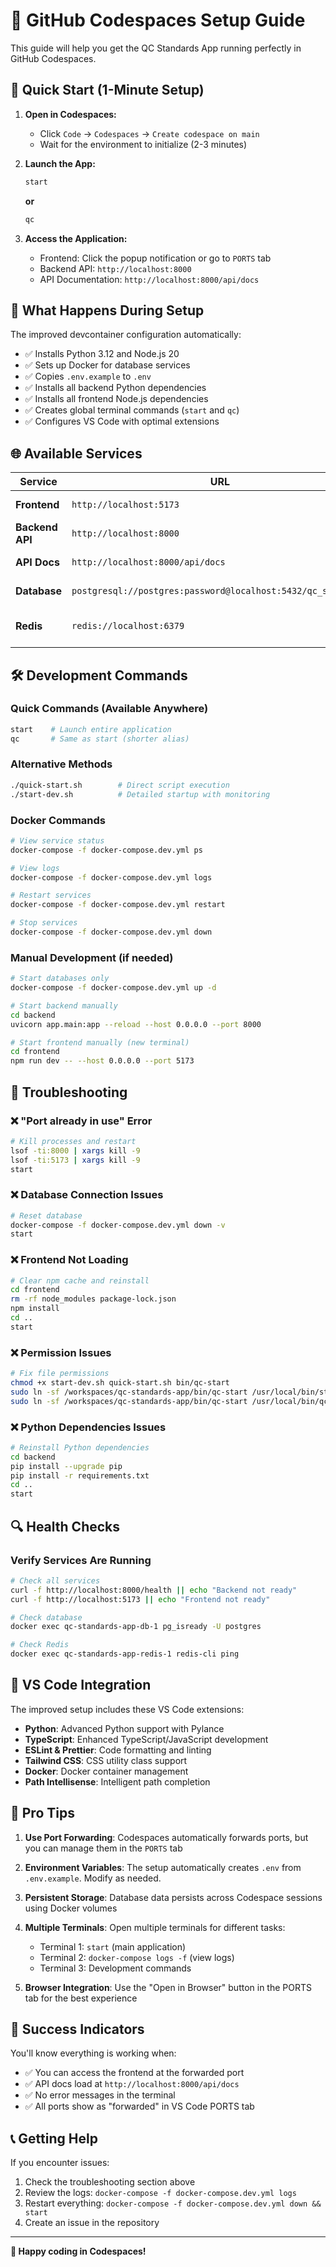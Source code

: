 # 🚀 GitHub Codespaces Setup Guide

This guide will help you get the QC Standards App running perfectly in GitHub Codespaces.

## 🎯 Quick Start (1-Minute Setup)

1. **Open in Codespaces:**
   - Click `Code` → `Codespaces` → `Create codespace on main`
   - Wait for the environment to initialize (2-3 minutes)

2. **Launch the App:**
   ```bash
   start
   ```
   **or**
   ```bash
   qc
   ```

3. **Access the Application:**
   - Frontend: Click the popup notification or go to `PORTS` tab
   - Backend API: `http://localhost:8000`
   - API Documentation: `http://localhost:8000/api/docs`

## 🔧 What Happens During Setup

The improved devcontainer configuration automatically:

- ✅ Installs Python 3.12 and Node.js 20
- ✅ Sets up Docker for database services
- ✅ Copies `.env.example` to `.env`
- ✅ Installs all backend Python dependencies
- ✅ Installs all frontend Node.js dependencies
- ✅ Creates global terminal commands (`start` and `qc`)
- ✅ Configures VS Code with optimal extensions

## 🌐 Available Services

| Service | URL | Description |
|---------|-----|-------------|
| **Frontend** | `http://localhost:5173` | React application |
| **Backend API** | `http://localhost:8000` | FastAPI server |
| **API Docs** | `http://localhost:8000/api/docs` | Interactive API documentation |
| **Database** | `postgresql://postgres:password@localhost:5432/qc_standards` | PostgreSQL database |
| **Redis** | `redis://localhost:6379` | Cache and message queue |

## 🛠️ Development Commands

### Quick Commands (Available Anywhere)
```bash
start    # Launch entire application
qc       # Same as start (shorter alias)
```

### Alternative Methods
```bash
./quick-start.sh        # Direct script execution
./start-dev.sh          # Detailed startup with monitoring
```

### Docker Commands
```bash
# View service status
docker-compose -f docker-compose.dev.yml ps

# View logs
docker-compose -f docker-compose.dev.yml logs

# Restart services
docker-compose -f docker-compose.dev.yml restart

# Stop services
docker-compose -f docker-compose.dev.yml down
```

### Manual Development (if needed)
```bash
# Start databases only
docker-compose -f docker-compose.dev.yml up -d

# Start backend manually
cd backend
uvicorn app.main:app --reload --host 0.0.0.0 --port 8000

# Start frontend manually (new terminal)
cd frontend
npm run dev -- --host 0.0.0.0 --port 5173
```

## 🐛 Troubleshooting

### ❌ "Port already in use" Error
```bash
# Kill processes and restart
lsof -ti:8000 | xargs kill -9
lsof -ti:5173 | xargs kill -9
start
```

### ❌ Database Connection Issues
```bash
# Reset database
docker-compose -f docker-compose.dev.yml down -v
start
```

### ❌ Frontend Not Loading
```bash
# Clear npm cache and reinstall
cd frontend
rm -rf node_modules package-lock.json
npm install
cd ..
start
```

### ❌ Permission Issues
```bash
# Fix file permissions
chmod +x start-dev.sh quick-start.sh bin/qc-start
sudo ln -sf /workspaces/qc-standards-app/bin/qc-start /usr/local/bin/start
sudo ln -sf /workspaces/qc-standards-app/bin/qc-start /usr/local/bin/qc
```

### ❌ Python Dependencies Issues
```bash
# Reinstall Python dependencies
cd backend
pip install --upgrade pip
pip install -r requirements.txt
cd ..
start
```

## 🔍 Health Checks

### Verify Services Are Running
```bash
# Check all services
curl -f http://localhost:8000/health || echo "Backend not ready"
curl -f http://localhost:5173 || echo "Frontend not ready"

# Check database
docker exec qc-standards-app-db-1 pg_isready -U postgres

# Check Redis
docker exec qc-standards-app-redis-1 redis-cli ping
```

## 🚀 VS Code Integration

The improved setup includes these VS Code extensions:

- **Python**: Advanced Python support with Pylance
- **TypeScript**: Enhanced TypeScript/JavaScript development
- **ESLint & Prettier**: Code formatting and linting
- **Tailwind CSS**: CSS utility class support
- **Docker**: Docker container management
- **Path Intellisense**: Intelligent path completion

## 🌟 Pro Tips

1. **Use Port Forwarding**: Codespaces automatically forwards ports, but you can manage them in the `PORTS` tab

2. **Environment Variables**: The setup automatically creates `.env` from `.env.example`. Modify as needed.

3. **Persistent Storage**: Database data persists across Codespace sessions using Docker volumes

4. **Multiple Terminals**: Open multiple terminals for different tasks:
   - Terminal 1: `start` (main application)
   - Terminal 2: `docker-compose logs -f` (view logs)
   - Terminal 3: Development commands

5. **Browser Integration**: Use the "Open in Browser" button in the PORTS tab for the best experience

## 🎉 Success Indicators

You'll know everything is working when:

- ✅ You can access the frontend at the forwarded port
- ✅ API docs load at `http://localhost:8000/api/docs`
- ✅ No error messages in the terminal
- ✅ All ports show as "forwarded" in VS Code PORTS tab

## 📞 Getting Help

If you encounter issues:

1. Check the troubleshooting section above
2. Review the logs: `docker-compose -f docker-compose.dev.yml logs`
3. Restart everything: `docker-compose -f docker-compose.dev.yml down && start`
4. Create an issue in the repository

---

**🚀 Happy coding in Codespaces!**